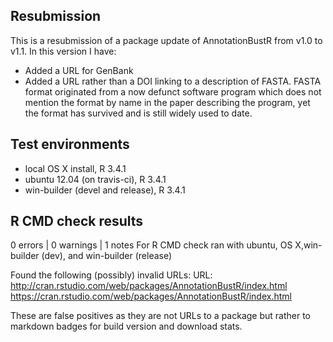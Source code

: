 ## Resubmission
This is a resubmission of a package update of AnnotationBustR from v1.0 to v1.1. In this version I have:

* Added a URL for GenBank
* Added a URL rather than a DOI linking to a description of FASTA. FASTA format originated from a now defunct software program which does not mention the format by name in the paper describing the program, yet the format has survived and is still widely used to date.

## Test environments
* local OS X install, R 3.4.1
* ubuntu 12.04 (on travis-ci), R 3.4.1
* win-builder (devel and release), R 3.4.1

## R CMD check results
0 errors | 0 warnings | 1 notes
For R CMD check ran with ubuntu, OS X,win-builder (dev), and win-builder (release)

Found the following (possibly) invalid URLs: URL: http://cran.rstudio.com/web/packages/AnnotationBustR/index.html https://cran.rstudio.com/web/packages/AnnotationBustR/index.html

These are false positives as they are not URLs to a package but rather to markdown badges for build version and download stats.
